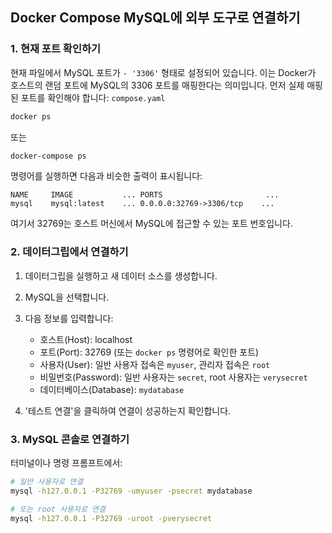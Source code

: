 ## Docker Compose MySQL에 외부 도구로 연결하기
### 1. 현재 포트 확인하기
현재 파일에서 MySQL 포트가 `- '3306'` 형태로 설정되어 있습니다. 이는 Docker가 호스트의 랜덤 포트에 MySQL의 3306 포트를 매핑한다는 의미입니다. 먼저 실제 매핑된 포트를 확인해야 합니다: `compose.yaml`
``` bash
docker ps
```
또는
``` bash
docker-compose ps
```
명령어를 실행하면 다음과 비슷한 출력이 표시됩니다:
``` 
NAME     IMAGE           ... PORTS                       ...
mysql    mysql:latest    ... 0.0.0.0:32769->3306/tcp    ...
```
여기서 32769는 호스트 머신에서 MySQL에 접근할 수 있는 포트 번호입니다.
### 2. 데이터그립에서 연결하기
1. 데이터그립을 실행하고 새 데이터 소스를 생성합니다.
2. MySQL을 선택합니다.
3. 다음 정보를 입력합니다:
    - 호스트(Host): localhost
    - 포트(Port): 32769 (또는 `docker ps` 명령어로 확인한 포트)
    - 사용자(User): 일반 사용자 접속은 `myuser`, 관리자 접속은 `root`
    - 비밀번호(Password): 일반 사용자는 `secret`, root 사용자는 `verysecret`
    - 데이터베이스(Database): `mydatabase`

4. '테스트 연결'을 클릭하여 연결이 성공하는지 확인합니다.

### 3. MySQL 콘솔로 연결하기
터미널이나 명령 프롬프트에서:
``` bash
# 일반 사용자로 연결
mysql -h127.0.0.1 -P32769 -umyuser -psecret mydatabase

# 또는 root 사용자로 연결
mysql -h127.0.0.1 -P32769 -uroot -pverysecret
```
